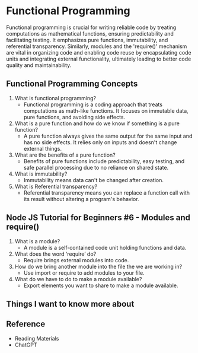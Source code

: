 # Functional Programming

Functional programming is crucial for writing reliable code by treating computations as mathematical functions, ensuring predictability and facilitating testing. It emphasizes pure functions, immutability, and referential transparency. Similarly, modules and the 'require()' mechanism are vital in organizing code and enabling code reuse by encapsulating code units and integrating external functionality, ultimately leading to better code quality and maintainability.

## Functional Programming Concepts

1. What is functional programming?
   - Functional programming is a coding approach that treats computations as math-like functions. It focuses on immutable data, pure functions, and avoiding side effects.
2. What is a pure function and how do we know if something is a pure function?
   - A pure function always gives the same output for the same input and has no side effects. It relies only on inputs and doesn't change external things.
3. What are the benefits of a pure function?
   - Benefits of pure functions include predictability, easy testing, and safe parallel processing due to no reliance on shared state.
4. What is immutability?
   - Immutability means data can't be changed after creation.
5. What is Referential transparency?
   - Referential transparency means you can replace a function call with its result without altering a program's behavior. 

## Node JS Tutorial for Beginners #6 - Modules and require()

1. What is a module?
   - A module is a self-contained code unit holding functions and data.
2. What does the word ‘require’ do?
   - Require brings external modules into code.
3. How do we bring another module into the file the we are working in?
   - Use import or require to add modules to your file.
4. What do we have to do to make a module available?
   - Export elements you want to share to make a module available.

## Things I want to know more about

## Reference

- Reading Materials
- ChatGPT